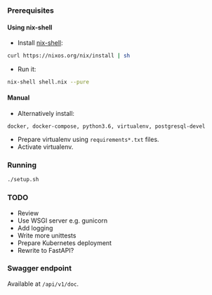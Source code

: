 ### Prerequisites
#### Using nix-shell
* Install [nix-shell](https://nixos.org/nix/manual/):
```bash
curl https://nixos.org/nix/install | sh
```
* Run it:
```bash
nix-shell shell.nix --pure
```

#### Manual
* Alternatively install:
```
docker, docker-compose, python3.6, virtualenv, postgresql-devel
```
* Prepare virtualenv using ``requirements*.txt`` files.
* Activate virtualenv.

### Running

```bash
./setup.sh
```

### TODO
* Review
* Use WSGI server e.g. gunicorn
* Add logging
* Write more unittests
* Prepare Kubernetes deployment
* Rewrite to FastAPI?

### Swagger endpoint
Available at ``/api/v1/doc``.
